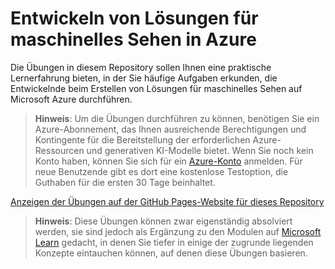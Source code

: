 # Entwickeln von Lösungen für maschinelles Sehen in Azure

Die Übungen in diesem Repository sollen Ihnen eine praktische Lernerfahrung bieten, in der Sie häufige Aufgaben erkunden, die Entwickelnde beim Erstellen von Lösungen für maschinelles Sehen auf Microsoft Azure durchführen.

> **Hinweis**: Um die Übungen durchführen zu können, benötigen Sie ein Azure-Abonnement, das Ihnen ausreichende Berechtigungen und Kontingente für die Bereitstellung der erforderlichen Azure-Ressourcen und generativen KI-Modelle bietet. Wenn Sie noch kein Konto haben, können Sie sich für ein [Azure-Konto](https://azure.microsoft.com/free) anmelden. Für neue Benutzende gibt es dort eine kostenlose Testoption, die Guthaben für die ersten 30 Tage beinhaltet.

[Anzeigen der Übungen auf der GitHub Pages-Website für dieses Repository](https://go.microsoft.com/fwlink/?linkid=2318640)

> **Hinweis**: Diese Übungen können zwar eigenständig absolviert werden, sie sind jedoch als Ergänzung zu den Modulen auf [Microsoft Learn](https://learn.microsoft.com/training/paths/create-computer-vision-solutions-azure-ai/) gedacht, in denen Sie tiefer in einige der zugrunde liegenden Konzepte eintauchen können, auf denen diese Übungen basieren.

